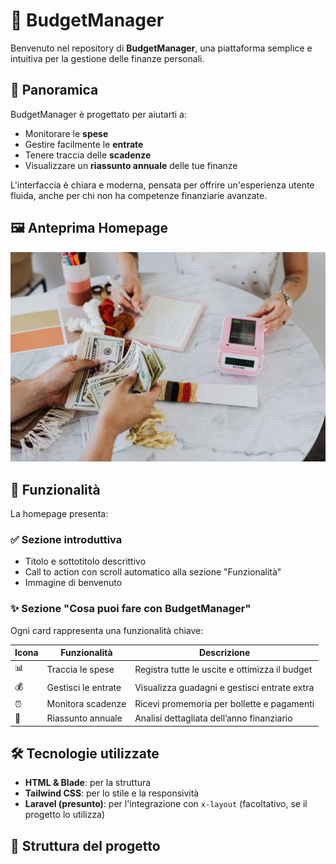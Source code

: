 # 💸 BudgetManager

Benvenuto nel repository di **BudgetManager**, una piattaforma semplice e intuitiva per la gestione delle finanze personali.

## 🚀 Panoramica

BudgetManager è progettato per aiutarti a:
- Monitorare le **spese**
- Gestire facilmente le **entrate**
- Tenere traccia delle **scadenze**
- Visualizzare un **riassunto annuale** delle tue finanze

L'interfaccia è chiara e moderna, pensata per offrire un'esperienza utente fluida, anche per chi non ha competenze finanziarie avanzate.

## 🖼️ Anteprima Homepage

![Homepage BudgetManager](public/images/homepage-photo.jpg)

## 🧩 Funzionalità

La homepage presenta:

### ✅ Sezione introduttiva
- Titolo e sottotitolo descrittivo
- Call to action con scroll automatico alla sezione "Funzionalità"
- Immagine di benvenuto

### ✨ Sezione "Cosa puoi fare con BudgetManager"
Ogni card rappresenta una funzionalità chiave:

| Icona | Funzionalità        | Descrizione |
|-------|---------------------|-------------|
| 📊    | Traccia le spese    | Registra tutte le uscite e ottimizza il budget |
| 💰    | Gestisci le entrate | Visualizza guadagni e gestisci entrate extra |
| ⏰    | Monitora scadenze   | Ricevi promemoria per bollette e pagamenti |
| 📅    | Riassunto annuale   | Analisi dettagliata dell’anno finanziario |

## 🛠️ Tecnologie utilizzate

- **HTML & Blade**: per la struttura
- **Tailwind CSS**: per lo stile e la responsività
- **Laravel (presunto)**: per l'integrazione con `x-layout` (facoltativo, se il progetto lo utilizza)

## 📁 Struttura del progetto

